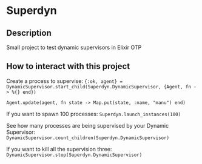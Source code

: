 # Superdyn

## Description
Small project to test dynamic supervisors in Elixir OTP

## How to interact with this project

Create a process to supervise:
`{:ok, agent} = DynamicSupervisor.start_child(Superdyn.DynamicSupervisor, {Agent, fn -> %{} end})`

`Agent.update(agent, fn state -> Map.put(state, :name, "manu") end)`

If you want to spawn 100 processes:
`Superdyn.launch_instances(100)`

See how many processes are being supervised by your Dynamic Supervisor:
`DynamicSupervisor.count_children(Superdyn.DynamicSupervisor)`

If you want to kill all the supervision three:
`DynamicSupervisor.stop(Superdyn.DynamicSupervisor)`




